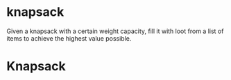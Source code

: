 # knapsack
Given a knapsack with a certain weight capacity, fill it with loot from a list of items
to achieve the highest value possible.
# Knapsack
